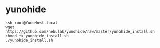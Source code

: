 # yunohide

    ssh root@YunoHost.local
    wget https://github.com/nebulak/yunohide/raw/master/yunohide_install.sh
    chmod +x yunohide_install.sh
    ./yunohide_install.sh
    
